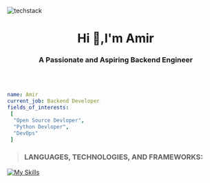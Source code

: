 ![techstack](https://user-images.githubusercontent.com/52347812/137624699-ce6bb7ee-eb84-46f1-ac69-c4b78b22db90.png)
<h1 align="center">Hi 👋,I'm Amir </h1>
<h3 align="center">A Passionate and Aspiring Backend Engineer</h3>
<br></br>

 ```yaml
name: Amir
current_job: Backend Developer
fields_of_interests:
  [
   "Open Source Devloper",
   "Python Devloper",
   "DevOps"
  ]
```
<!-- <br></br> -->
<!-- >### CONNECT WITH ME:  -->
<!-- [![My socials](https://skillicons.dev/icons?i=linkedin,github)](https://skillicons.dev) -->
<!-- [<img src="https://img.shields.io/badge/linkedin-%230077b5.svg?&style=for-the-badge&logo=linkedin&logoColor=white" />][linkedin] -->
<!-- [<img src ="https://img.shields.io/badge/github-%23333.svg?&style=for-the-badge&logo=github&logoColor=white"/> -->
<!-- [<img src ="https://img.shields.io/badge/Gmail-D14836?style=for-the-badge&logo=gmail&logoColor=white"/>][gmail] -->
<!-- <br></br>  -->
> ### LANGUAGES, TECHNOLOGIES, AND FRAMEWORKS:
[![My Skills](https://skillicons.dev/icons?i=python,git,linux,docker,django,fastapi,postgresql,redis,rabbitmq,&perline=6)](https://skillicons.dev)
 
 [linkedin]: https://www.linkedin.com/in/reem-shkeep/
 [github]: https://github.com/ReemShkeep
 [gmail]: mailto:eng.reemshkeep@gmail.com
